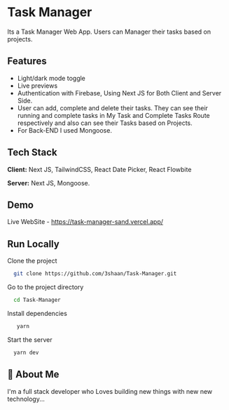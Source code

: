 
# Task Manager

Its a Task Manager Web App. Users can Manager their tasks based on projects.


## Features

- Light/dark mode toggle
- Live previews
- Authentication with Firebase, Using Next JS for Both Client and Server Side.
- User can add, complete and delete their tasks. They can see their running and complete tasks in My Task and Complete Tasks Route respectively and also can see their Tasks based on Projects.
- For Back-END I used Mongoose.



## Tech Stack

**Client:** Next JS, TailwindCSS, React Date Picker, React Flowbite

**Server:** Next JS, Mongoose.


## Demo

Live WebSite - https://task-manager-sand.vercel.app/



## Run Locally

Clone the project

```bash
  git clone https://github.com/3shaan/Task-Manager.git
```

Go to the project directory

```bash
  cd Task-Manager
```

Install dependencies

```bash
   yarn
```

Start the server

```bash
  yarn dev
```


## 🚀 About Me
I'm a full stack developer who Loves building new things with new new technology...

